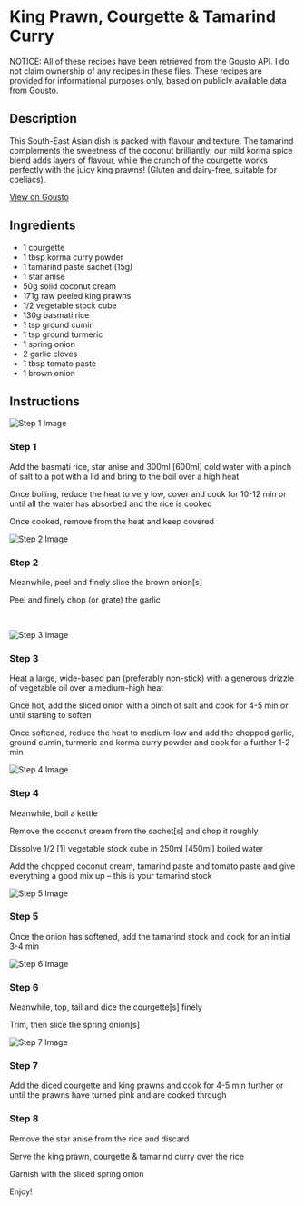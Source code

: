 # King Prawn, Courgette & Tamarind Curry

NOTICE: All of these recipes have been retrieved from the Gousto API. I do not claim ownership of any recipes in these files. These recipes are provided for informational purposes only, based on publicly available data from Gousto.

## Description

This South-East Asian dish is packed with flavour and texture. The tamarind complements the sweetness of the coconut brilliantly; our mild korma spice blend adds layers of flavour, while the crunch of the courgette works perfectly with the juicy king prawns! (Gluten and dairy-free, suitable for coeliacs).

[View on Gousto](https://www.gousto.co.uk/recipes/cookbook/king-prawn-courgette-tamarind-curry)

## Ingredients

- 1 courgette
- 1 tbsp korma curry powder
- 1 tamarind paste sachet (15g)
- 1 star anise
- 50g solid coconut cream
- 171g raw peeled king prawns
- 1/2 vegetable stock cube
- 130g basmati rice
- 1 tsp ground cumin
- 1 tsp ground turmeric
- 1 spring onion
- 2 garlic cloves
- 1 tbsp tomato paste
- 1 brown onion

## Instructions

![Step 1 Image](https://production-media.gousto.co.uk/cms/recipe-step-image/1509.-step-1-x200.jpg)

### Step 1

Add the basmati rice, star anise and 300ml <span class="text-danger">[600ml]</span> cold water with a pinch of salt to a pot with a lid and bring to the boil over a high heat


Once boiling, reduce the heat to very low, cover and cook for 10-12 min or until all the water has absorbed and the rice is cooked


Once cooked, remove from the heat and k<span class="text-highlight">eep covered</span>

![Step 2 Image](https://production-media.gousto.co.uk/cms/recipe-step-image/1509.-step-2-x200.jpg)

### Step 2

Meanwhile, peel and finely slice the brown&nbsp;onion<span class="text-danger">[s]</span>&nbsp;


Peel and finely chop (or grate) the garlic


&nbsp;

![Step 3 Image](https://production-media.gousto.co.uk/cms/recipe-step-image/1509.-step-3-x200.jpg)

### Step 3

Heat a large, wide-based pan (preferably non-stick) with a generous drizzle of vegetable oil over a medium-high heat


Once hot, add the sliced onion with a pinch of salt and cook for 4-5 min or until starting to soften


Once softened, reduce the heat to medium-low and add the&nbsp;chopped garlic, ground cumin, turmeric and korma curry powder and cook for a further 1-2 min&nbsp;

![Step 4 Image](https://production-media.gousto.co.uk/cms/recipe-step-image/1509.-step-4-x200.jpg)

### Step 4

Meanwhile, boil a kettle


Remove the coconut cream from the sachet<span class="text-danger">[s]</span> and chop it roughly&nbsp;


Dissolve 1/2 <span class="text-danger">[1]</span> vegetable stock cube in 250ml <span class="text-danger">[450ml]</span> boiled water


Add the chopped coconut cream, tamarind paste and tomato paste and give everything a good mix up &ndash; this is your tamarind stock

![Step 5 Image](https://production-media.gousto.co.uk/cms/recipe-step-image/1509.-step-5-x200.jpg)

### Step 5

Once the onion has softened, add the tamarind stock and cook for an initial 3-4 min&nbsp;

![Step 6 Image](https://production-media.gousto.co.uk/cms/recipe-step-image/1509.-step-6-x200.jpg)

### Step 6

Meanwhile, top, tail and dice the courgette<span class="text-danger">[s] </span>finely


Trim, then slice the spring onion<span class="text-danger">[s]</span>

![Step 7 Image](https://production-media.gousto.co.uk/cms/recipe-step-image/1509.-step-7-x200.jpg)

### Step 7

Add the diced courgette and king&nbsp;prawns and cook for 4-5 min further or until the prawns&nbsp;have turned&nbsp;pink and are cooked through

### Step 8

Remove the star anise from the rice and discard


Serve the king prawn, courgette &amp; tamarind curry over the rice


Garnish with the sliced spring onion


Enjoy!

